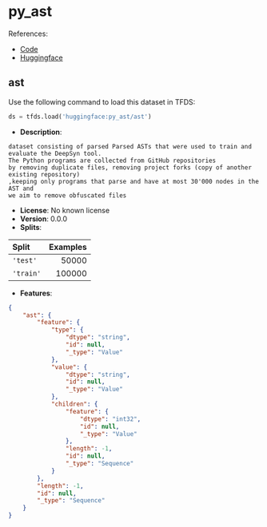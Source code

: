 # py_ast

References:

*   [Code](https://github.com/huggingface/datasets/blob/master/datasets/py_ast)
*   [Huggingface](https://huggingface.co/datasets/py_ast)


## ast


Use the following command to load this dataset in TFDS:

```python
ds = tfds.load('huggingface:py_ast/ast')
```

*   **Description**:

```
dataset consisting of parsed Parsed ASTs that were used to train and
evaluate the DeepSyn tool.
The Python programs are collected from GitHub repositories
by removing duplicate files, removing project forks (copy of another existing repository)
,keeping only programs that parse and have at most 30'000 nodes in the AST and
we aim to remove obfuscated files
```

*   **License**: No known license
*   **Version**: 0.0.0
*   **Splits**:

Split  | Examples
:----- | -------:
`'test'` | 50000
`'train'` | 100000

*   **Features**:

```json
{
    "ast": {
        "feature": {
            "type": {
                "dtype": "string",
                "id": null,
                "_type": "Value"
            },
            "value": {
                "dtype": "string",
                "id": null,
                "_type": "Value"
            },
            "children": {
                "feature": {
                    "dtype": "int32",
                    "id": null,
                    "_type": "Value"
                },
                "length": -1,
                "id": null,
                "_type": "Sequence"
            }
        },
        "length": -1,
        "id": null,
        "_type": "Sequence"
    }
}
```



